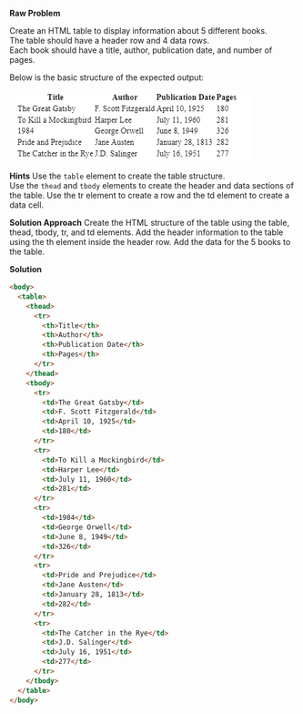 **Raw Problem**

Create an HTML table to display information about 5 different books.  
The table should have a header row and 4 data rows.  
Each book should have a title, author, publication date, and number of pages.

Below is the basic structure of the expected output:

![Basic Structure](https://raw.githubusercontent.com/pantchayan/scaler-portal-questions/b77c99ea17b994bdcb32fc81de8134a8d552cc22/module-1/class-2/front-end-HTML-4/hints/image.png)

**Hints**
Use the `table` element to create the table structure.  
Use the `thead` and `tbody` elements to create the header and data sections of the table.
Use the tr element to create a row and the td element to create a data cell.

**Solution Approach**
Create the HTML structure of the table using the table, thead, tbody, tr, and td elements.
Add the header information to the table using the th element inside the header row.
Add the data for the 5 books to the table.

**Solution**

```html
<body>
  <table>
    <thead>
      <tr>
        <th>Title</th>
        <th>Author</th>
        <th>Publication Date</th>
        <th>Pages</th>
      </tr>
    </thead>
    <tbody>
      <tr>
        <td>The Great Gatsby</td>
        <td>F. Scott Fitzgerald</td>
        <td>April 10, 1925</td>
        <td>180</td>
      </tr>
      <tr>
        <td>To Kill a Mockingbird</td>
        <td>Harper Lee</td>
        <td>July 11, 1960</td>
        <td>281</td>
      </tr>
      <tr>
        <td>1984</td>
        <td>George Orwell</td>
        <td>June 8, 1949</td>
        <td>326</td>
      </tr>
      <tr>
        <td>Pride and Prejudice</td>
        <td>Jane Austen</td>
        <td>January 28, 1813</td>
        <td>282</td>
      </tr>
      <tr>
        <td>The Catcher in the Rye</td>
        <td>J.D. Salinger</td>
        <td>July 16, 1951</td>
        <td>277</td>
      </tr>
    </tbody>
  </table>
</body>
```
